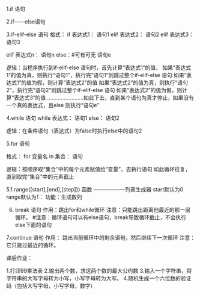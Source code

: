1.if 语句

2.if——else语句

3.if-elif-else 语句
格式：
if 表达式1：
   语句1
elif 表达式2：
      语句2
elif 表达式3：
      语句3

elif 表达式n：
      语句n
else：#可有可无
    语句e

逻辑：当程序执行到if-elif-else 语句时，首先计算“表达式1”的值，
如果“表达式1”的值为真，则执行“语句1”，执行完”语句1“则跳过整个if-elif-else 语句
如果“表达式1”的值为假，则计算“表达式2”的值
如果“表达式2”的值为真，则执行“语句2”，执行完“语句2”则跳过整个if-elif-else 语句
如果“表达式2”的值为假，则计算“表达式3”的值
……………………如此下去，直到某个语句为真才停止，如果没有一个真的表达式，且else
则执行“语句e”

4.while 语句
while 表达式：
    语句1
else：
    语句2
    
逻辑：在条件语句（表达式）为false时执行else中的语句2


5.for 语句

格式：
for 变量名 in 集合：
    语句
    
    
逻辑：按顺序取“集合”中的每个元素赋值给“变量”，去执行语句
如此循环往复，直到取完“集合”中的元素截止


5.1  range([start],[end],[step]}) 函数 ——————列表生成器
start默认为0 range默认为1：
功能：生成数列

6. break 语句
作用：跳出for和while循环
注意：只能跳出距离他最近的那一层循环。
#注意：循环语句可以有else语句，break导致循环截止，不会执行else下面的语句

7.continue 语句
作用： 跳出当前循环中的剩余语句，然后继续下一次循环
注意：它只跳过最近的循环。



课后作业：

1.打印99乘法表
2.输出两个数，求这两个数的最大公约数
3.输入一个字符串，将字符串的大写字母转为小写，小写字母转为大写。
4.随机生成一个六位数的验证码（包括大写字母，小写字母，数字）
    



   
   
   
   
   
   
   
   
   
   
